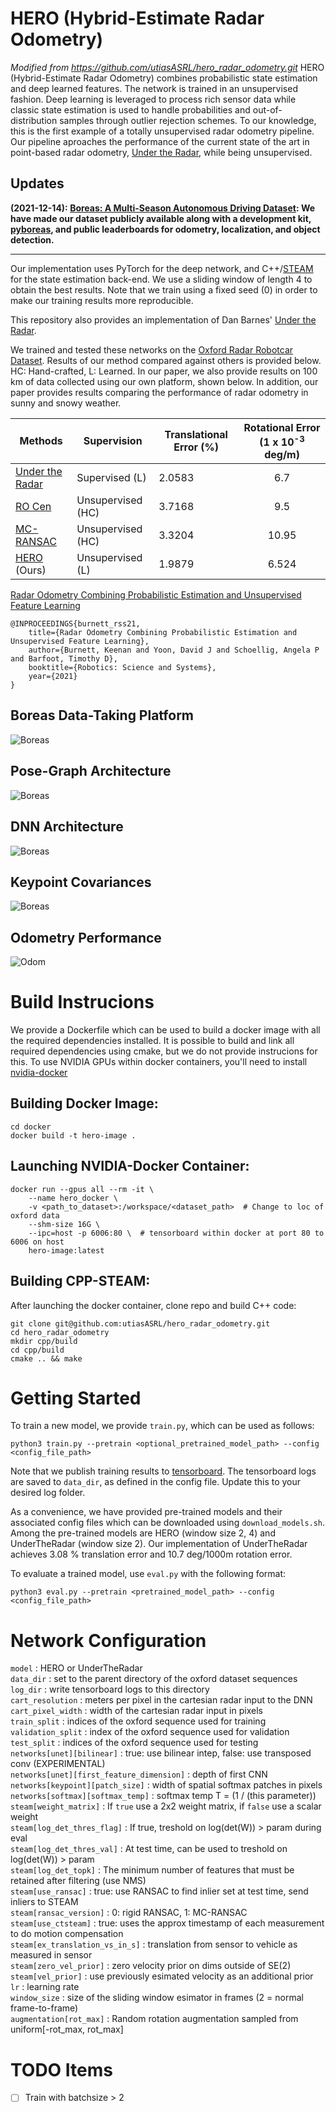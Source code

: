 # HERO (Hybrid-Estimate Radar Odometry)
*Modified from https://github.com/utiasASRL/hero_radar_odometry.git*
HERO (Hybrid-Estimate Radar Odometry) combines probabilistic state estimation and deep learned features. The network is trained in an unsupervised fashion. Deep learning is leveraged to process rich sensor data while classic state estimation is used to handle probabilities and out-of-distribution samples through outlier rejection schemes. To our knowledge, this is the first example of a totally unsupervised radar odometry pipeline. Our pipeline aproaches the performance of the current state of the art in point-based radar odometry, [Under the Radar](https://arxiv.org/abs/2001.10789), while being unsupervised.

## Updates

**(2021-12-14): [Boreas: A Multi-Season Autonomous Driving Dataset](https://boreas.utias.utoronto.ca): We have made our dataset publicly available along with a development kit, [pyboreas](https://github.com/utiasASRL/pyboreas), and public leaderboards for odometry, localization, and object detection.**

---

Our implementation uses PyTorch for the deep network, and C++/[STEAM](https://github.com/utiasASRL/steam) for the state estimation back-end. We use a sliding window of length 4 to obtain the best results. Note that we train using a fixed seed (0) in order to make our training results more reproducible.

This repository also provides an implementation of Dan Barnes' [Under the Radar](https://arxiv.org/abs/2001.10789).

We trained and tested these networks on the [Oxford Radar Robotcar Dataset](https://oxford-robotics-institute.github.io/radar-robotcar-dataset/). Results of our method compared against others is provided below. HC: Hand-crafted, L: Learned. In our paper, we also provide results on 100 km of data collected using our own platform, shown below. In addition, our paper provides results comparing the performance of radar odometry in sunny and snowy weather.

| Methods         | Supervision       | Translational Error (%) | Rotational Error (1 x 10<sup>-3</sup> deg/m) |
|-----------------|-------------------|-------------------------|:--------------------------------------------:|
| [Under the Radar](https://arxiv.org/abs/2001.10789) | Supervised (L)    | 2.0583                  | 6.7                                          |
| [RO Cen](https://www.robots.ox.ac.uk/~mobile/Papers/2018ICRA_cen.pdf)          | Unsupervised (HC) | 3.7168                  | 9.5                                          |
| [MC-RANSAC](https://arxiv.org/abs/2011.03512)       | Unsupervised (HC) | 3.3204                  | 10.95                                        |
| [HERO](https://arxiv.org/abs/2105.14152) (Ours)     | Unsupervised (L)  | 1.9879                  | 6.524                                        |

[Radar Odometry Combining Probabilistic Estimation and Unsupervised Feature Learning](https://arxiv.org/pdf/2105.14152.pdf) 

```
@INPROCEEDINGS{burnett_rss21,
    title={Radar Odometry Combining Probabilistic Estimation and Unsupervised Feature Learning},
    author={Burnett, Keenan and Yoon, David J and Schoellig, Angela P and Barfoot, Timothy D},
    booktitle={Robotics: Science and Systems},
    year={2021}
}
```

## Boreas Data-Taking Platform
![Boreas](figs/boreas.jpg "Boreas")

## Pose-Graph Architecture
![Boreas](figs/arch.jpg "Architecture")

## DNN Architecture
![Boreas](figs/dnn.jpg "DNN")

## Keypoint Covariances
![Boreas](figs/cov.jpg "Covariances")

## Odometry Performance
![Odom](figs/odom.jpg "Odom")

# Build Instrucions
We provide a Dockerfile which can be used to build a docker image with all the required dependencies installed. It is possible to build and link all required dependencies using cmake, but we do not provide instrucions for this. To use NVIDIA GPUs within docker containers, you'll need to install [nvidia-docker](https://github.com/NVIDIA/nvidia-docker)

## Building Docker Image:
```
cd docker
docker build -t hero-image .
```
## Launching NVIDIA-Docker Container:
```
docker run --gpus all --rm -it \
    --name hero_docker \
    -v <path_to_dataset>:/workspace/<dataset_path>  # Change to loc of oxford data
    --shm-size 16G \
    --ipc=host -p 6006:80 \  # tensorboard within docker at port 80 to 6006 on host
    hero-image:latest
```
## Building CPP-STEAM:
After launching the docker container, clone repo and build C++ code:
```
git clone git@github.com:utiasASRL/hero_radar_odometry.git
cd hero_radar_odometry
mkdir cpp/build
cd cpp/build
cmake .. && make
```

# Getting Started
To train a new model, we provide `train.py`, which can be used as follows:

```
python3 train.py --pretrain <optional_pretrained_model_path> --config <config_file_path>
```

Note that we publish training results to [tensorboard](https://pytorch.org/docs/stable/tensorboard.html).
The tensorboard logs are saved to `data_dir`, as defined in the config file. Update this to your desired log folder.

As a convenience, we have provided pre-trained models and their associated config files which can be downloaded using `download_models.sh`. Among the pre-trained models are HERO (window size 2, 4) and UnderTheRadar (window size 2). Our implementation of UnderTheRadar achieves 3.08 % translation error and 10.7 deg/1000m rotation error.

To evaluate a trained model, use `eval.py` with the following format:

```
python3 eval.py --pretrain <pretrained_model_path> --config <config_file_path>
```

# Network Configuration
`model` : HERO or UnderTheRadar \
`data_dir` : set to the parent directory of the oxford dataset sequences \
`log_dir` : write tensorboard logs to this directory \
`cart_resolution` : meters per pixel in the cartesian radar input to the DNN \
`cart_pixel_width` : width of the cartesian radar input in pixels \
`train_split` : indices of the oxford sequence used for training \
`validation_split` : index of the oxford sequence used for validation \
`test_split` : indices of the oxford sequence used for testing \
`networks[unet][bilinear]` : true: use bilinear intep, false: use transposed conv (EXPERIMENTAL) \
`networks[unet][first_feature_dimension]` : depth of first CNN \
`networks[keypoint][patch_size]` : width of spatial softmax patches in pixels \
`networks[softmax][softmax_temp]` : softmax temp T = (1 / (this parameter)) \
`steam[weight_matrix]` : If `true` use a 2x2 weight matrix, if `false` use a scalar weight \
`steam[log_det_thres_flag]` : If true, treshold on log(det(W)) > param during eval \
`steam[log_det_thres_val]` : At test time, can be used to treshold on log(det(W)) > param \
`steam[log_det_topk]` : The minimum number of features that must be retained after filtering (use NMS) \
`steam[use_ransac]` : true: use RANSAC to find inlier set at test time, send inliers to STEAM \
`steam[ransac_version]` : 0: rigid RANSAC, 1: MC-RANSAC \
`steam[use_ctsteam]` : true: uses the approx timestamp of each measurement to do motion compensation \
`steam[ex_translation_vs_in_s]` : translation from sensor to vehicle as measured in sensor \
`steam[zero_vel_prior]` : zero velocity prior on dims outside of SE(2) \
`steam[vel_prior]` : use previously esimated velocity as an additional prior \
`lr` : learning rate \
`window_size` : size of the sliding window esimator in frames (2 = normal frame-to-frame) \
`augmentation[rot_max]` : Random rotation augmentation sampled from uniform[-rot_max, rot_max]

# TODO Items

- [ ] Train with batchsize > 2
